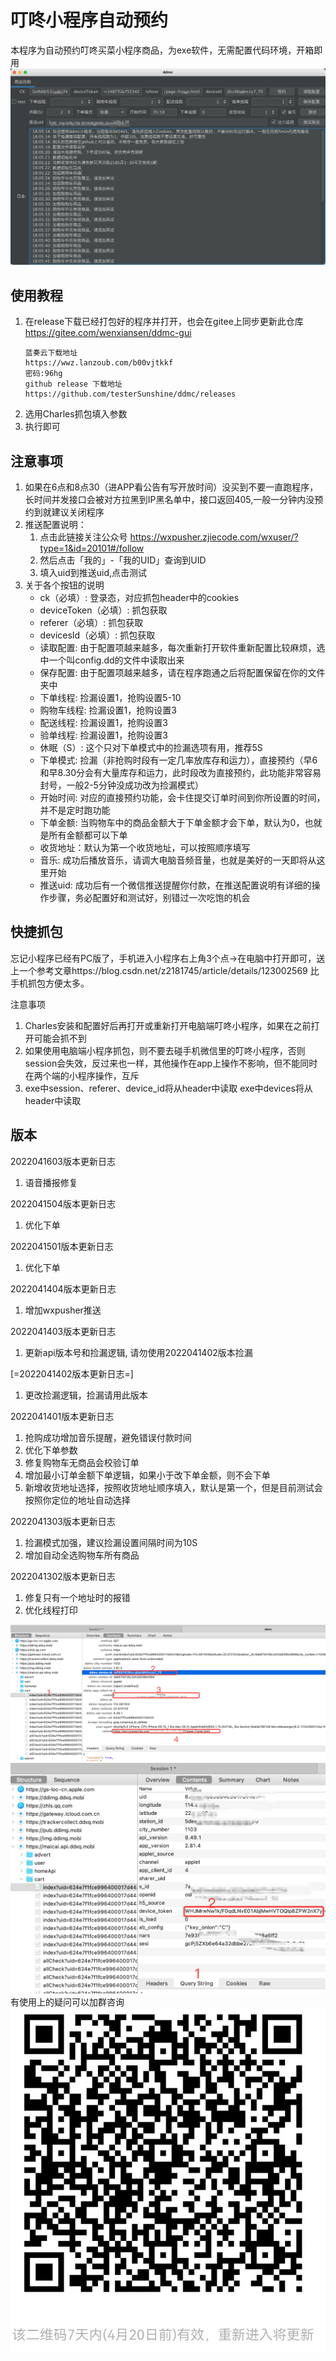 # 叮咚小程序自动预约
本程序为自动预约叮咚买菜小程序商品，为exe软件，无需配置代码环境，开箱即用
![图片](./ddmc.png) 

## 使用教程
1. 在release下载已经打包好的程序并打开，也会在gitee上同步更新此仓库 https://gitee.com/wenxiansen/ddmc-gui
   ```
   蓝奏云下载地址
   https://wwz.lanzoub.com/b00vjtkkf
   密码:96hg
   github release 下载地址
   https://github.com/testerSunshine/ddmc/releases
   ```
2. 选用Charles抓包填入参数
3. 执行即可


## 注意事项

1. 如果在6点和8点30（进APP看公告有写开放时间）没买到不要一直跑程序，长时间并发接口会被对方拉黑到IP黑名单中，接口返回405,一般一分钟内没预约到就建议关闭程序
2. 推送配置说明：
    1. 点击此链接关注公众号 https://wxpusher.zjiecode.com/wxuser/?type=1&id=20101#/follow
    2. 然后点击「我的」-「我的UID」查询到UID
    3. 填入uid到推送uid,点击测试
3. 关于各个按钮的说明
    - ck（必填）: 登录态，对应抓包header中的cookies
    - deviceToken（必填）: 抓包获取
    - referer（必填）: 抓包获取
    - devicesId（必填）: 抓包获取
    - 读取配置: 由于配置项越来越多，每次重新打开软件重新配置比较麻烦，选中一个叫config.dd的文件中读取出来
    - 保存配置: 由于配置项越来越多，请在程序跑通之后将配置保留在你的文件夹中
    - 下单线程: 捡漏设置1，抢购设置5-10
    - 购物车线程: 捡漏设置1，抢购设置3
    - 配送线程: 捡漏设置1，抢购设置3
    - 验单线程: 捡漏设置1，抢购设置3
    - 休眠（S）: 这个只对下单模式中的捡漏选项有用，推荐5S
    - 下单模式: 捡漏（非抢购时段有一定几率放库存和运力），直接预约（早6和早8.30分会有大量库存和运力，此时段改为直接预约，此功能非常容易封号，一般2-5分钟没成功改为捡漏模式）
    - 开始时间: 对应的直接预约功能，会卡住提交订单时间到你所设置的时间，并不是定时跑功能
    - 下单金额: 当购物车中的商品金额大于下单金额才会下单，默认为0，也就是所有金额都可以下单
    - 收货地址：默认为第一个收货地址，可以按照顺序填写
    - 音乐: 成功后播放音乐，请调大电脑音频音量，也就是美好的一天即将从这里开始
    - 推送uid: 成功后有一个微信推送提醒你付款，在推送配置说明有详细的操作步骤，务必配置好和测试好，别错过一次吃饱的机会
    

## 快捷抓包

忘记小程序已经有PC版了，手机进入小程序右上角3个点->在电脑中打开即可，送上一个参考文章https://blog.csdn.net/z2181745/article/details/123002569 比手机抓包方便太多。

注意事项
1. Charles安装和配置好后再打开或重新打开电脑端叮咚小程序，如果在之前打开可能会抓不到
2. 如果使用电脑端小程序抓包，则不要去碰手机微信里的叮咚小程序，否则session会失效，反过来也一样，其他操作在app上操作不影响，但不能同时在两个端的小程序操作，互斥
3. exe中session、referer、device_id将从header中读取
exe中devices将从header中读取

## 版本
2022041603版本更新日志 
1. 语音播报修复

2022041504版本更新日志 
1. 优化下单

2022041501版本更新日志 
1. 优化下单

2022041404版本更新日志 
1. 增加wxpusher推送

2022041403版本更新日志 
1. 更新api版本号和捡漏逻辑, 请勿使用2022041402版本捡漏

[=2022041402版本更新日志=] 
1. 更改捡漏逻辑，捡漏请用此版本

2022041401版本更新日志 
1. 抢购成功增加音乐提醒，避免错误付款时间
2. 优化下单参数
3. 修复购物车无商品会校验订单
4. 增加最小订单金额下单逻辑，如果小于改下单金额，则不会下单
5. 新增收货地址选择，按照收货地址顺序填入，默认是第一个，但是目前测试会按照你定位的地址自动选择

2022041303版本更新日志
1. 捡漏模式加强，建议捡漏设置间隔时间为10S
2. 增加自动全选购物车所有商品

2022041302版本更新日志
1. 修复只有一个地址时的报错
2. 优化线程打印

![图片](./header.png) 
![图片](./params.png) 
有使用上的疑问可以加群咨询
![图片](./wx-group.jpg) 